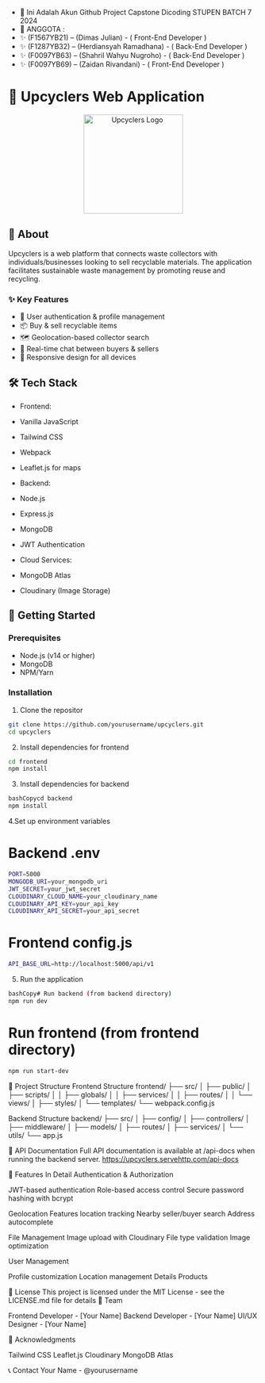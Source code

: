 - 👋 Ini Adalah Akun Github Project Capstone Dicoding STUPEN BATCH 7 2024
- 👀 ANGGOTA :
- ✨ (F1567YB21) – (Dimas Julian) - ( Front-End Developer )
- ✨ (F1287YB32) – (Herdiansyah Ramadhana) - ( Back-End Developer )
- ✨ (F0097YB63) – (Shahril Wahyu Nugroho) - ( Back-End Developer )
- ✨ (F0097YB69) – (Zaidan Rivandani) - ( Front-End Developer )

# 🌱 Upcyclers Web Application

<p align="center">
 <img src="public/images/logo.png" alt="Upcyclers Logo" width="200"/>
</p>

## 📖 About
Upcyclers is a web platform that connects waste collectors with individuals/businesses looking to sell recyclable materials. The application facilitates sustainable waste management by promoting reuse and recycling.

### ✨ Key Features
- 🔐 User authentication & profile management
- 📦 Buy & sell recyclable items
- 🗺️ Geolocation-based collector search
- 💬 Real-time chat between buyers & sellers
- 📱 Responsive design for all devices

## 🛠️ Tech Stack
- Frontend:
 - Vanilla JavaScript
 - Tailwind CSS
 - Webpack
 - Leaflet.js for maps
 
- Backend:
 - Node.js
 - Express.js
 - MongoDB
 - JWT Authentication
 
- Cloud Services:
 - MongoDB Atlas
 - Cloudinary (Image Storage)

## 🚀 Getting Started

### Prerequisites
- Node.js (v14 or higher)
- MongoDB
- NPM/Yarn

### Installation

1. Clone the repositor
```bash
git clone https://github.com/yourusername/upcyclers.git
cd upcyclers
```
2. Install dependencies for frontend
```bash
cd frontend
npm install
```

3. Install dependencies for backend
```bash
bashCopycd backend
npm install
```

4.Set up environment variables

# Backend .env
```bash
PORT=5000
MONGODB_URI=your_mongodb_uri
JWT_SECRET=your_jwt_secret
CLOUDINARY_CLOUD_NAME=your_cloudinary_name
CLOUDINARY_API_KEY=your_api_key
CLOUDINARY_API_SECRET=your_api_secret
```

# Frontend config.js
```bash
API_BASE_URL=http://localhost:5000/api/v1
```
5. Run the application
```bash
bashCopy# Run backend (from backend directory)
npm run dev
```

# Run frontend (from frontend directory)
```bash
npm run start-dev
```

📁 Project Structure
Frontend Structure
frontend/
├── src/
│   ├── public/
│   ├── scripts/
│   │   ├── globals/
│   │   ├── services/
│   │   ├── routes/
│   │   └── views/
│   ├── styles/
│   └── templates/
└── webpack.config.js

Backend Structure
backend/
├── src/
│   ├── config/
│   ├── controllers/
│   ├── middleware/
│   ├── models/
│   ├── routes/
│   ├── services/
│   └── utils/
└── app.js

🔑 API Documentation
Full API documentation is available at /api-docs when running the backend server.
https://upcyclers.servehttp.com/api-docs

🎯 Features In Detail
Authentication & Authorization

JWT-based authentication
Role-based access control
Secure password hashing with bcrypt

Geolocation Features
location tracking
Nearby seller/buyer search
Address autocomplete

File Management
Image upload with Cloudinary
File type validation
Image optimization

User Management

Profile customization
Location management
Details Products

📝 License
This project is licensed under the MIT License - see the LICENSE.md file for details
👥 Team

Frontend Developer - [Your Name]
Backend Developer - [Your Name]
UI/UX Designer - [Your Name]

🙏 Acknowledgments

Tailwind CSS
Leaflet.js
Cloudinary
MongoDB Atlas

📞 Contact
Your Name - @yourusername
